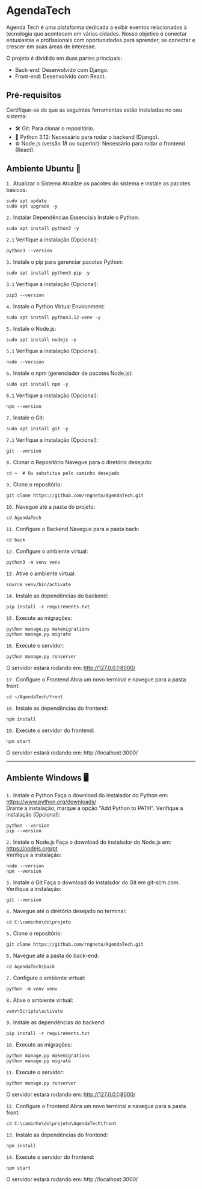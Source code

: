# AgendaTech
Agenda Tech é uma plataforma dedicada a exibir eventos relacionados à tecnologia que acontecem em várias cidades.
Nosso objetivo é conectar entusiastas e profissionais com oportunidades para aprender, se conectar e crescer em suas áreas de interesse.

O projeto é dividido em duas partes principais:

- Back-end: Desenvolvido com Django.
- Front-end: Desenvolvido com React.

## Pré-requisitos
Certifique-se de que as seguintes ferramentas estão instaladas no seu sistema:

- 🛠️ Git: Para clonar o repositório.
- 🐍 Python 3.12: Necessário para rodar o backend (Django).
- ⚙️ Node.js (versão 18 ou superior): Necessário para rodar o frontend (React).

## Ambiente Ubuntu 🐧
`1.` Atualizar o Sistema
Atualize os pacotes do sistema e instale os pacotes básicos:

```
sudo apt update
sudo apt upgrade -y
```
`2.` Instalar Dependências Essenciais
Instale o Python:

```
sudo apt install python3 -y
```

`2.1` Verifique a instalação (Opcional):
```
python3 --version
```
`3.` Instale o pip para gerenciar pacotes Python:
```
sudo apt install python3-pip -y
```
`3.1` Verifique a instalação (Opcional):
```
pip3 --version
```
`4.` Instale o Python Virtual Environment:
```
sudo apt install python3.12-venv -y
```
`5.` Instale o Node.js:
```
sudo apt install nodejs -y
```
`5.1` Verifique a instalação (Opcional):
```
node --version
```
`6.` Instale o npm (gerenciador de pacotes Node.js):
```
sudo apt install npm -y
```
`6.1` Verifique a instalação (Opcional):
```
npm --version
```
`7.` Instale o Git:
```
sudo apt install git -y
```
`7.1` Verifique a instalação (Opcional):
```
git --version
```
`8.` Clonar o Repositório
Navegue para o diretório desejado:
```
cd ~  # Ou substitua pelo caminho desejado
```
`9.` Clone o repositório:
```
git clone https://github.com/rngneto/AgendaTech.git
```
`10.` Navegue até a pasta do projeto:
```
cd AgendaTech
```
`11.` Configure o Backend
Navegue para a pasta back:
```
cd back
```
`12.` Configure o ambiente virtual:
```
python3 -m venv venv
```
`13.` Ative o ambiente virtual:
```
source venv/bin/activate
```
`14.` Instale as dependências do backend:
```
pip install -r requirements.txt
```
`15.` Execute as migrações:
```
python manage.py makemigrations
python manage.py migrate
```
`16.` Execute o servidor:
```
python manage.py runserver
```
O servidor estará rodando em: http://127.0.0.1:8000/

`17.` Configure o Frontend
Abra um novo terminal e navegue para a pasta front:
```
cd ~/AgendaTech/front
```
`18.` Instale as dependências do frontend:
```
npm install
```
`19.` Execute o servidor do frontend:
```
npm start
```
O servidor estará rodando em: http://localhost:3000/

***

## Ambiente Windows 🖥️
`1.` Instale o Python
Faça o download do instalador do Python em: https://www.python.org/downloads/  
Drante a instalação, marque a opção "Add Python to PATH". Verifique a instalação (Opcional):
```
python --version
pip --version
```
`2.` Instale o Node.js
Faça o download do instalador do Node.js em: https://nodejs.org/pt   
Verifique a instalação:
```
node --version
npm --version
```
`3.` Instale o Git
Faça o download do instalador do Git em git-scm.com.
Verifique a instalação:
```
git --version
```
`4.` Navegue até o diretório desejado no terminal:
```
cd C:\caminho\do\projeto
```
`5.` Clone o repositório:
```
git clone https://github.com/rngneto/AgendaTech.git
```
`6.` Navegue até a pasta do back-end:
```
cd AgendaTech\back
```
`7.` Configure o ambiente virtual:
```
python -m venv venv
```
`8.` Ative o ambiente virtual:
```
venv\Scripts\activate
```
`9.` Instale as dependências do backend:
```
pip install -r requirements.txt
```
`10.` Execute as migrações:
```
python manage.py makemigrations
python manage.py migrate
```
`11.` Execute o servidor:
```
python manage.py runserver
```

O servidor estará rodando em: http://127.0.0.1:8000/

`12.` Configure o Frontend
Abra um novo terminal e navegue para a pasta front:
```
cd C:\caminho\do\projeto\AgendaTech\front
```
`13.` Instale as dependências do frontend:
```
npm install
```
`14.` Execute o servidor do frontend:
```
npm start
```
O servidor estará rodando em: http://localhost:3000/
